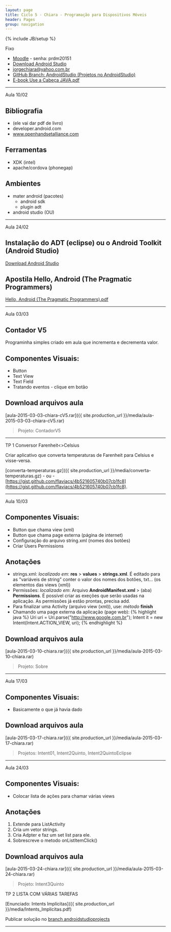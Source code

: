 ```yaml
---
layout: page
title: Ciclo 5 - Chiara - Programação para Dispositivos Móveis
header: Pages
group: navigation
---
```

{% include JB/setup %}

<span class="label label-warning text-uppercase"><span class="glyphicon glyphicon glyphicon-star"></span> Fixo</span>

- [Moodle](http://fatecrl.edu.br/moodle/course/view.php?id=230) - senha: prdm20151
- [Download Android Studio](http://developer.android.com/sdk/index.html)
- [jorgechiara@yahoo.com.br](jorgechiara@yahoo.com.br)
- [GitHub Branch: AndroidStudio (Projetos no AndroidStudio)](https://github.com/adammacias/fatec-si/tree/androidstudioprojects)
- [E-book Use a Cabeça JAVA.pdf](https://fatecspgov-my.sharepoint.com/personal/adam_macias_fatec_sp_gov_br/_layouts/15/guestaccess.aspx?guestaccesstoken=exC7yg4Fh4Izgsbi2%2f6JhrI7YDAAfYtrNcBdKX3O4bQ%3d&docid=0d449a6fe69ae4b85944265337b790078)

***

<span class="label label-primary text-uppercase"><span class="glyphicon glyphicon glyphicon-star"></span> Aula 10/02</span>

## Bibliografia
- (ele vai dar pdf de livro)
- developer.android.com
- www.openhandsetalliance.com
 
## Ferramentas
- XDK (intel)
- apache/cordova (phonegap)
 
## Ambientes
- mater android (pacotes)
  - android sdk 
  - plugin adt
- android studio (OU)

***

<span class="label label-primary text-uppercase"><span class="glyphicon glyphicon glyphicon-star"></span> Aula 24/02</span>

## Instalação do ADT (eclipse) ou o Android Toolkit (Android Studio)
[Download Android Studio](http://developer.android.com/sdk/index.html)

## Apostila Hello, Android (The Pragmatic Programmers)
[Hello, Android (The Pragmatic Programmers).pdf](https://www.facebook.com/download/780007602089838/Hello%2C%20Android%20%28The%20Pragmatic%20Programmers%29.pdf)

***

<span class="label label-primary text-uppercase"><span class="glyphicon glyphicon glyphicon-star"></span> Aula 03/03</span>

## Contador V5
Programinha simples criado em aula que incrementa e decrementa valor.

## Componentes Visuais:
- Button
- Text View
- Text Field
- Tratando eventos - clique em botão

## Download arquivos aula
[aula-2015-03-03-chiara-cV5.rar]({{ site.production_url }}/media/aula-2015-03-03-chiara-cV5.rar) 

> Projeto: ContadorV5

***

<span class="label label-success text-uppercase"><span class="glyphicon glyphicon glyphicon-star"></span> TP 1 Conversor Farenheit<>Celsius</span>

Criar aplicativo que converta temperaturas de Farenheit para Celsius e visse-versa.

[converta-temperaturas.gz]({{ site.production_url }}/media/converta-temperaturas.gz) - ou - [https://gist.github.com/flaviacs/4b521605740b07cb1fc8](https://gist.github.com/flaviacs/4b521605740b07cb1fc8).


***

<span class="label label-primary text-uppercase"><span class="glyphicon glyphicon glyphicon-star"></span> Aula 10/03</span>

## Componentes Visuais:
- Button que chama view (xml)
- Button que chama page externa (página de internet)
- Configuração do arquivo string.xml (nomes dos botôes)
- Criar Users Permissions

## Anotações
- strings.xml: *localizado em*: **res** > **values** > **strings.xml**. É editado para as "variáveis de string" conter o valor dos nomes dos botões, txt... (os elementos das views (xml))
- Permissões: *localizado em*: Arquivo **AndroidManifest.xml** > (aba) **Permissions**. É possível criar as exeções que serão usadas na aplicação. As permissões já estão prontas, precisa add.
- Para finalizar uma Activity (arquivo view (xml)), use: *método* **finish**
- Chamando uma page externa da aplicação (page web):
{% highlight java %}
  Uri uri = Uri.parse("http://www.google.com.br");
  Intent it = new Intent(Intent.ACTION_VIEW, uri);
{% endhighlight %}

## Download arquivos aula
[aula-2015-03-10-chiara.rar]({{ site.production_url }}/media/aula-2015-03-10-chiara.rar) 

> Projeto: Sobre

***

<span class="label label-primary text-uppercase"><span class="glyphicon glyphicon glyphicon-star"></span> Aula 17/03</span>

## Componentes Visuais:
- Basicamente o que já havia dado

## Download arquivos aula
[aula-2015-03-17-chiara.rar]({{ site.production_url }}/media/aula-2015-03-17-chiara.rar) 

> Projetos: Intent01, Intent2Quinto, Intent2QuintoEclipse

***

<span class="label label-primary text-uppercase"><span class="glyphicon glyphicon glyphicon-star"></span> Aula 24/03</span>

## Componentes Visuais:
- Colocar lista de ações para chamar várias views

## Anotações
1. Extende para ListActivity
2. Cria um vetor strings.
3. Cria Adpter e faz um set list para ele.
4. Sobrescreve o metodo onListItemClick()

## Download arquivos aula
[aula-2015-03-24-chiara.rar]({{ site.production_url }}/media/aula-2015-03-24-chiara.rar) 

> Projeto: Intent3Quinto


<span class="label label-success text-uppercase"><span class="glyphicon glyphicon glyphicon-star"></span>TP 2 LISTA COM VÁRIAS TAREFAS</span>

[Enunciado: Intents Implícitas]({{ site.production_url }}/media/Intents_Implicitas.pdf) 

<div class="alert alert-danger">Publicar solução no <a href="https://github.com/adammacias/fatec-si/tree/androidstudioprojects">branch androidstudioprojects</a></div>

***

